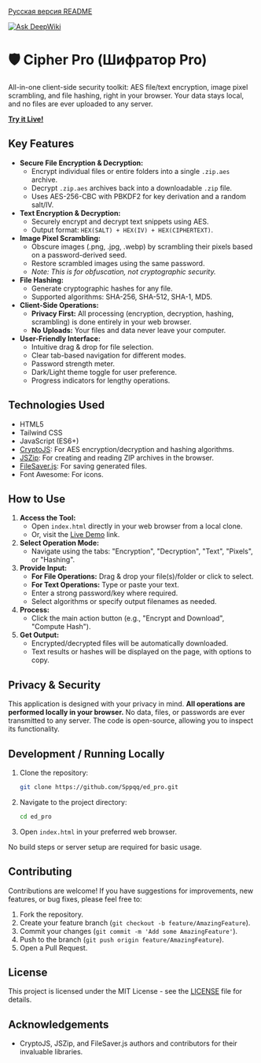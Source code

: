 [Русская версия README](README_RU.md)

[![Ask DeepWiki](https://deepwiki.com/badge.svg)](https://deepwiki.com/Sppqq/ed_pro)

# 🛡️ Cipher Pro (Шифратор Pro)

All-in-one client-side security toolkit: AES file/text encryption, image pixel scrambling, and file hashing, right in your browser. Your data stays local, and no files are ever uploaded to any server.

**[Try it Live!](https://ed.sppq.site)**

## Key Features

*   **Secure File Encryption & Decryption:**
    *   Encrypt individual files or entire folders into a single `.zip.aes` archive.
    *   Decrypt `.zip.aes` archives back into a downloadable `.zip` file.
    *   Uses AES-256-CBC with PBKDF2 for key derivation and a random salt/IV.
*   **Text Encryption & Decryption:**
    *   Securely encrypt and decrypt text snippets using AES.
    *   Output format: `HEX(SALT) + HEX(IV) + HEX(CIPHERTEXT)`.
*   **Image Pixel Scrambling:**
    *   Obscure images (.png, .jpg, .webp) by scrambling their pixels based on a password-derived seed.
    *   Restore scrambled images using the same password.
    *   *Note: This is for obfuscation, not cryptographic security.*
*   **File Hashing:**
    *   Generate cryptographic hashes for any file.
    *   Supported algorithms: SHA-256, SHA-512, SHA-1, MD5.
*   **Client-Side Operations:**
    *   **Privacy First:** All processing (encryption, decryption, hashing, scrambling) is done entirely in your web browser.
    *   **No Uploads:** Your files and data never leave your computer.
*   **User-Friendly Interface:**
    *   Intuitive drag & drop for file selection.
    *   Clear tab-based navigation for different modes.
    *   Password strength meter.
    *   Dark/Light theme toggle for user preference.
    *   Progress indicators for lengthy operations.

## Technologies Used

*   HTML5
*   Tailwind CSS
*   JavaScript (ES6+)
*   [CryptoJS](https://github.com/brix/crypto-js): For AES encryption/decryption and hashing algorithms.
*   [JSZip](https://stuk.github.io/jszip/): For creating and reading ZIP archives in the browser.
*   [FileSaver.js](https://github.com/eligrey/FileSaver.js/): For saving generated files.
*   Font Awesome: For icons.

## How to Use

1.  **Access the Tool:**
    *   Open `index.html` directly in your web browser from a local clone.
    *   Or, visit the [Live Demo](#) link.
2.  **Select Operation Mode:**
    *   Navigate using the tabs: "Encryption", "Decryption", "Text", "Pixels", or "Hashing".
3.  **Provide Input:**
    *   **For File Operations:** Drag & drop your file(s)/folder or click to select.
    *   **For Text Operations:** Type or paste your text.
    *   Enter a strong password/key where required.
    *   Select algorithms or specify output filenames as needed.
4.  **Process:**
    *   Click the main action button (e.g., "Encrypt and Download", "Compute Hash").
5.  **Get Output:**
    *   Encrypted/decrypted files will be automatically downloaded.
    *   Text results or hashes will be displayed on the page, with options to copy.

## Privacy & Security

This application is designed with your privacy in mind. **All operations are performed locally in your browser.** No data, files, or passwords are ever transmitted to any server. The code is open-source, allowing you to inspect its functionality.

## Development / Running Locally

1.  Clone the repository:
    ```bash
    git clone https://github.com/Sppqq/ed_pro.git
    ```
2.  Navigate to the project directory:
    ```bash
    cd ed_pro
    ```
3.  Open `index.html` in your preferred web browser.

No build steps or server setup are required for basic usage.

## Contributing

Contributions are welcome! If you have suggestions for improvements, new features, or bug fixes, please feel free to:
1.  Fork the repository.
2.  Create your feature branch (`git checkout -b feature/AmazingFeature`).
3.  Commit your changes (`git commit -m 'Add some AmazingFeature'`).
4.  Push to the branch (`git push origin feature/AmazingFeature`).
5.  Open a Pull Request.

## License

This project is licensed under the MIT License - see the [LICENSE](LICENSE) file for details.

## Acknowledgements

*   CryptoJS, JSZip, and FileSaver.js authors and contributors for their invaluable libraries.
